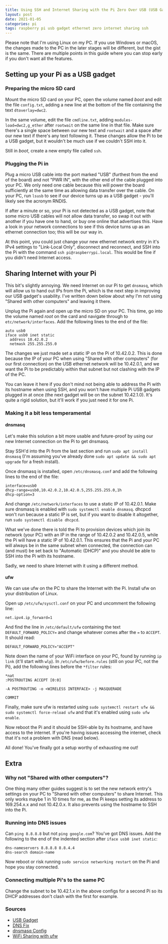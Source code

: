 ```yaml
---
title: Using SSH and Internet Sharing with the Pi Zero Over USB (USB Gadget)
layout: post
date: 2021-01-05
categories: pi
tags: raspberry pi usb gadget ethernet zero internet sharing ssh
---
```


Please note that I'm using Linux on my PC.
If you use Windows or macOS, the changes made to the PC in the later stages will be different, but the gist is the same.
There are multiple points in this guide where you can stop early if you don't want all the features.

<!-- more -->

## Setting up your Pi as a USB gadget

### Preparing the micro SD card

Mount the micro SD card on your PC, open the volume named *boot* and edit the file `config.txt`, adding a new line at the bottom of the file containing the text `dtoverlay=dwc2`.

In the same volume, edit the file `cmdline.txt`, adding `modules-load=dwc2,g_ether` after `rootwait` on the same line in that file.
Make sure there's a single space between our new text and `rootwait` and a space after our new text if there's any text following it.
These changes allow the Pi to be a USB gadget, but it wouldn't be much use if we couldn't SSH into it.

Still in *boot*, create a new empty file called `ssh`.

### Plugging the Pi in

Plug a micro USB cable into the port marked "USB" (furthest from the end of the board) and not "PWR IN", with the other end of the cable plugged into your PC.
We only need one cable because this will power the board sufficiently at the same time as allowing data transfer over the cable.
On your PC, run `lsusb` to see if our device turns up as a USB gadget - you'll likely see the acronym RNDIS.

If after a minute or so, your Pi is not detected as a USB gadget, note that some micro USB cables will not allow data transfer, so swap it out with another if you have one to hand, or buy one online that advertises this.
Have a look in your network connections to see if this device turns up as an ethernet connection too; this will be our way in.

At this point, you could just change your new ethernet network entry in it's IPv4 settings to "Link-Local Only", disconnect and reconnect, and SSH into the Pi with the command `ssh pi@raspberrypi.local`.
This would be fine if you didn't need Internet access.

## Sharing Internet with your Pi

This bit's slightly annoying.
We need Internet on our Pi to get `dnsmasq`, which will allow us to hand out IPs from the Pi, which is the next step in improving our USB gadget's usability.
I've written down below about why I'm not using "Shared with other computers" and leaving it there.

Unplug the Pi again and open up the micro SD on your PC.
This time, go into the volume named *root* on the card and navigate through to `etc/network/interfaces`.
Add the following lines to the end of the file:

```
auto usb0
iface usb0 inet static
  address 10.42.0.2
  netmask 255.255.255.0
```

The changes we just made set a static IP on the Pi of 10.42.0.2.
This is done because the IP of your PC when using "Shared with other computers" (for our first connection) on the USB ethernet network will be 10.42.0.1, and we want the Pi to be predictably within that subnet but not clashing with the IP of the PC.

You can leave it here if you don't mind not being able to address the Pi with its hostname when using SSH, and you won't have multiple Pi USB gadgets plugged in at once (the next gadget will be on the subnet 10.42.1.0).
It's quite a rigid solution, but it'll work if you just need it for one Pi.

### Making it a bit less temperamental

#### dnsmasq

Let's make this solution a bit more usable and future-proof by using our new Internet connection on the Pi to get dnsmasq.

Stay SSH'd into the Pi from the last section and run `sudo apt install dnsmasq` (I'm assuming you've already done `sudo apt update && sudo apt upgrade` for a fresh install).

Once dnsmasq is installed, open `/etc/dnsmasq.conf` and add the following lines to the end of the file:

```
interface=usb0
dhcp-range=usb0,10.42.0.2,10.42.0.5,255.255.255.0,1h
dhcp-option=3
```

And change `/etc/network/interfaces` to use a static IP of 10.42.0.1.
Make sure dnsmasq is enabled with `sudo systemctl enable dnsmasq`.
dhcpcd won't run because a static IP is set, but if you want to disable it altogether, run `sudo systemctl disable dhcpcd`.

What we've done there is told the Pi to provision devices which join its network (your PC) with an IP in the range of 10.42.0.2 and 10.42.0.5, while the Pi will have a static IP of 10.42.0.1.
This ensures that the Pi and your PC will always be in the same subnet when connected, the connection can (and must) be set back to "Automatic (DHCP)" and you should be able to SSH into the Pi with its hostname.

Sadly, we need to share Internet with it using a different method.

#### ufw

We can use ufw on the PC to share the Internet with the Pi.
Install ufw on your distribution of Linux.

Open up `/etc/ufw/sysctl.conf` on your PC and uncomment the following line:

```
net.ipv4.ip_forward=1
```

And find the line in `/etc/default/ufw` containing the text `DEFAULT_FORWARD_POLICY=` and change whatever comes after the `=` to `ACCEPT`.
It should read:

```
DEFAULT_FORWARD_POLICY="ACCEPT"
```

Note down the name of your WiFi interface on your PC, found by running `ip link` (it'll start with `wlp`).
In `/etc/ufw/before.rules` (still on your PC, not the Pi), add the following lines before the `*filter` rules:

```
*nat
:POSTROUTING ACCEPT [0:0]

-A POSTROUTING -o <WIRELESS INTERFACE> -j MASQUERADE

COMMIT
```

Finally, make sure ufw is restarted using `sudo systemctl restart ufw && sudo systemctl force-reload ufw` and that it's enabled using `sudo ufw enable`.

Now reboot the Pi and it should be SSH-able by its hostname, and have access to the internet.
If you're having issues accessing the internet, check that it's not a problem with DNS (read below).

All done!
You've finally got a setup worthy of exhausting me out!

## Extra

### Why not "Shared with other computers"?

One thing many other guides suggest is to set the new network entry's settings on your PC to "Shared with other computers" to share Internet.
This only works maybe 1 in 10 times for me, as the Pi keeps setting its address to 169.254.x.x and not 10.42.0.x.
It also prevents using the hostname to SSH into the Pi.

### Running into DNS issues

Can `ping 8.8.8.8` but not `ping google.com`?
You've got DNS issues.
Add the following to the end of the indented section after `iface usb0 inet static`:

```
dns-nameservers 8.8.8.8 8.8.4.4
dns-search domain-name
```

Now reboot or risk running `sudo service networking restart` on the Pi and hope you stay connected.

### Connecting multiple Pi's to the same PC

Change the subnet to be 10.42.1.x in the above configs for a second Pi so its DHCP addresses don't clash with the first for example.

### Sources

- [USB Gadget](https://unix.stackexchange.com/questions/575178/sharing-wifi-internet-through-ethernet-interface)
- [DNS Fix](https://pimylifeup.com/raspberry-pi-dns-settings/)
- [dnsmasq Config](https://pimylifeup.com/raspberry-pi-dns-settings/)
- [WiFi Sharing with ufw](https://unix.stackexchange.com/questions/575178/sharing-wifi-internet-through-ethernet-interface)
